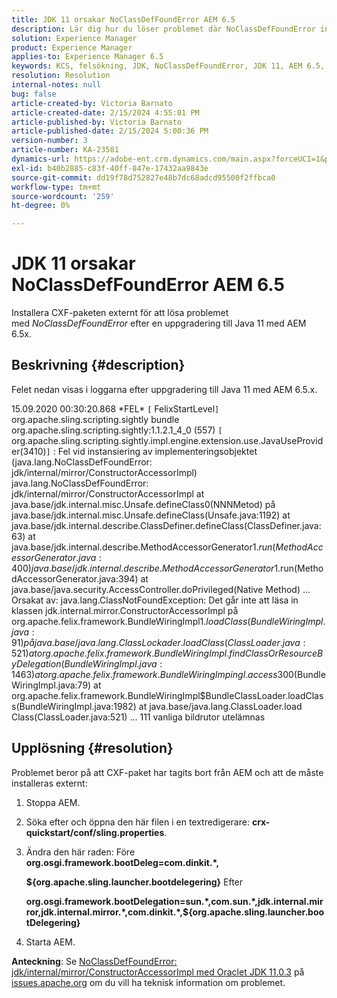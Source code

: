 ```yaml
---
title: JDK 11 orsakar NoClassDefFoundError AEM 6.5
description: Lär dig hur du löser problemet där NoClassDefFoundError inträffar i loggarna efter en uppgradering till Java 11.
solution: Experience Manager
product: Experience Manager
applies-to: Experience Manager 6.5
keywords: KCS, felsökning, JDK, NoClassDefFoundError, JDK 11, AEM 6.5, Adobe Experience Manager 6.5, AEM 6.5, Experience Manager, felsökning
resolution: Resolution
internal-notes: null
bug: false
article-created-by: Victoria Barnato
article-created-date: 2/15/2024 4:55:01 PM
article-published-by: Victoria Barnato
article-published-date: 2/15/2024 5:00:36 PM
version-number: 3
article-number: KA-23581
dynamics-url: https://adobe-ent.crm.dynamics.com/main.aspx?forceUCI=1&pagetype=entityrecord&etn=knowledgearticle&id=8830f4f0-22cc-ee11-9079-6045bd0061cb
exl-id: b40b2885-c83f-40ff-847e-17432aa9843e
source-git-commit: dd19f78d752827e48b7dc68adcd95500f2ffbca0
workflow-type: tm+mt
source-wordcount: '259'
ht-degree: 0%

---
```


# JDK 11 orsakar NoClassDefFoundError AEM 6.5


Installera CXF-paketen externt för att lösa problemet med *NoClassDefFoundError* efter en uppgradering till Java 11 med AEM 6.5x.

## Beskrivning {#description}


Felet nedan visas i loggarna efter uppgradering till Java 11 med AEM 6.5.x.

15.09.2020 00:30:20.868 \*FEL\* `[` FelixStartLevel`]`  org.apache.sling.scripting.sightly bundle org.apache.sling.scripting.sightly:1.1.2.1_4_0 (557)
`[` org.apache.sling.scripting.sightly.impl.engine.extension.use.JavaUseProvider(3410)`]`  : Fel vid instansiering av implementeringsobjektet (java.lang.NoClassDefFoundError: jdk/internal/mirror/ConstructorAccessorImpl) java.lang.NoClassDefFoundError: jdk/internal/mirror/ConstructorAccessorImpl at java.base/jdk.internal.misc.Unsafe.defineClass0(NNNMetod) på java.base/jdk.internal.misc.Unsafe.defineClass(Unsafe.java:1192) at java.base/jdk.internal.describe.ClassDefiner.defineClass(ClassDefiner.java:63) at java.base/jdk.internal.describe.MethodAccessorGenerator$1.run(MethodAccessorGenerator.java:400) java.base/jdk.internal.describe.MethodAccessorGenerator$1.run(MethodAccessorGenerator.java:394) at java.base/java.security.AccessController.doPrivileged(Native Method) ... Orsakat av: java.lang.ClassNotFoundException: Det går inte att läsa in klassen jdk.internal.mirror.ConstructorAccessorImpl på org.apache.felix.framework.BundleWiringImpl$1.loadClass(BundleWiringImpl.java:91) på java.base/java.lang.ClassLock ader.loadClass(ClassLoader.java:521) at org.apache.felix.framework.BundleWiringImpl.findClassOrResourceByDelegation(BundleWiringImpl.java:1463) at org.apache.felix.framework.BundleWiringImping l.access$300(BundleWiringImpl.java:79) at org.apache.felix.framework.BundleWiringImpl$BundleClassLoader.loadClass(BundleWiringImpl.java:1982) at java.base/java.lang.ClassLoader.load Class(ClassLoader.java:521) ... 111 vanliga bildrutor utelämnas


## Upplösning {#resolution}


Problemet beror på att CXF-paket har tagits bort från AEM och att de måste installeras externt:

1. Stoppa AEM.
2. Söka efter och öppna den här filen i en textredigerare: <b>crx-quickstart/conf/sling.properties</b>.
3. Ändra den här raden: Före
   <b>org.osgi.framework.bootDeleg=com.dinkit.\*,

   ${org.apache.sling.launcher.bootdelegering}</b>
Efter



   <b>org.osgi.framework.bootDelegation=sun.\*,com.sun.\*,jdk.internal.mirror,jdk.internal.mirror.\*,com.dinkit.\*,${org.apache.sling.launcher.bootDelegering}</b>
4. Starta AEM.


<b>Anteckning</b>: Se [NoClassDefFoundError: jdk/internal/mirror/ConstructorAccessorImpl med Oraclet JDK 11.0.3](https://issues.apache.org/jira/browse/FELIX-6184) på [issues.apache.org](https://issues.apache.org/) om du vill ha teknisk information om problemet.
